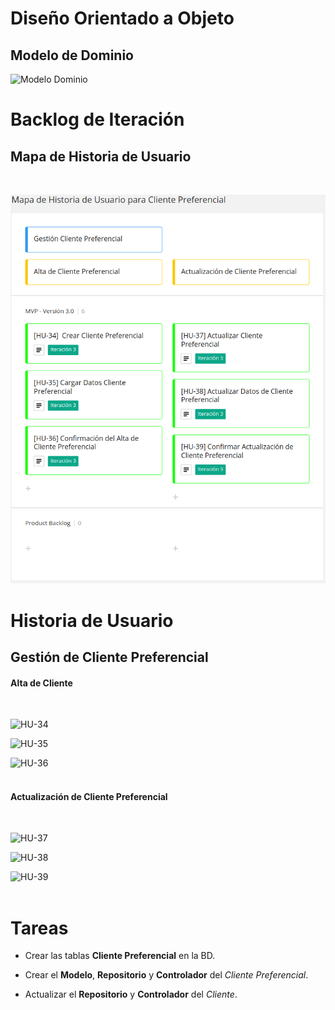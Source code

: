 # Diseño Orientado a Objeto

<h2>Modelo de Dominio</h2>

![Modelo Dominio](Documentos/IteracionIII/ModeloDominio/ModeloDominioII.png "Modelo de Dominio")
<br>

# Backlog de Iteración

<h2>Mapa de Historia de Usuario</h2>
<br>

![Mapa H.U. Cliente Preferencial](Documentos/IteracionIII/HistoriaUsuario/MHU-ClientePreferencial.png "Mapa Historia de Usuario del CLiente Preferencial")
<br>

# Historia de Usuario

<h2>Gestión de Cliente Preferencial</h2>

<h4>Alta de Cliente</h4>
<br>

![HU-34](Documentos/IteracionII/HistoriaUsuario/CrearClientePreferencial.png "Crear Cliente Preferencial")
<br>

![HU-35](Documentos/IteracionII/HistoriaUsuario/CargarDatosClientePreferencial.png "Cargar Datos del Cliente Preferencial")
<br>

![HU-36](Documentos/IteracionII/HistoriaUsuario/ConfirmarAltaClientePreferencial.png "Confirmar Alta de Cliente Preferencial")
<br><br>

<h4>Actualización de Cliente Preferencial</h4>
<br>

![HU-37](Documentos/IteracionII/HistoriaUsuario/ActualizarCliente.png "Seleccionar Pedido")
<br>

![HU-38](Documentos/IteracionII/HistoriaUsuario/ActualizarDatosClientePreferencial.png "Actualizar Datos Cliente Preferencial")
<br>

![HU-39](Documentos/IteracionII/HistoriaUsuario/ConfirmarActualizaciónClientePreferencial.png "Confirmar Actualización Cliente Preferencial")
<br><br>

# Tareas

* Crear las tablas **Cliente Preferencial** en la BD.

* Crear el **Modelo**, **Repositorio** y **Controlador** del *Cliente Preferencial*.

* Actualizar el **Repositorio** y **Controlador** del *Cliente*.
